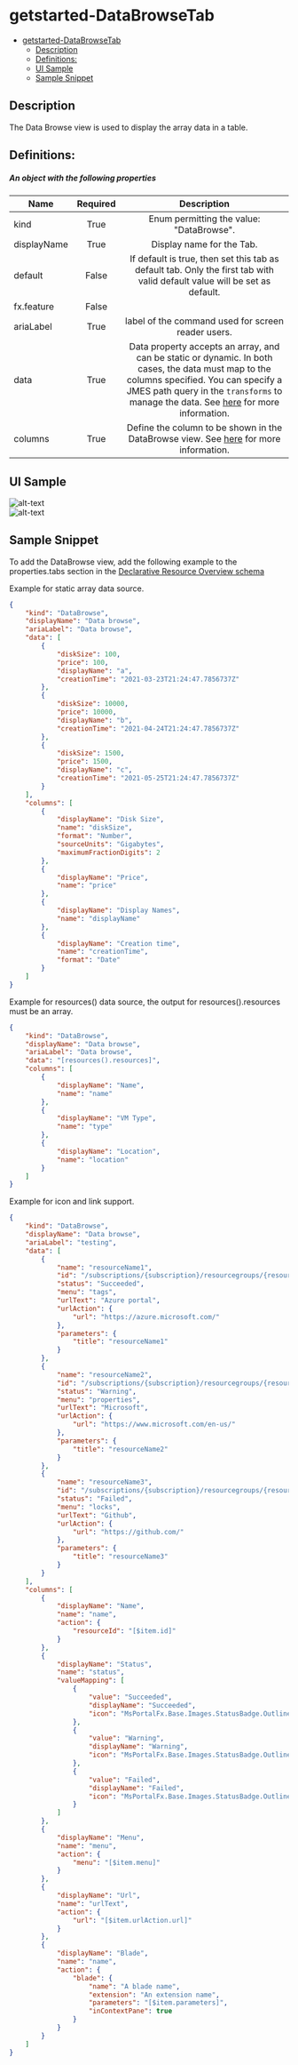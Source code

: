 <a name="getstarted-databrowsetab"></a>
# getstarted-DataBrowseTab
* [getstarted-DataBrowseTab](#getstarted-databrowsetab)
    * [Description](#getstarted-databrowsetab-description)
    * [Definitions:](#getstarted-databrowsetab-definitions)
    * [UI Sample](#getstarted-databrowsetab-ui-sample)
    * [Sample Snippet](#getstarted-databrowsetab-sample-snippet)

<a name="getstarted-databrowsetab-description"></a>
## Description
The Data Browse view is used to display the array data in a table.
<a name="getstarted-databrowsetab-definitions"></a>
## Definitions:
<a name="getstarted-databrowsetab-definitions-an-object-with-the-following-properties"></a>
##### An object with the following properties
| Name | Required | Description
| ---|:--:|:--:|
|kind|True|Enum permitting the value: "DataBrowse".
|displayName|True|Display name for the Tab.
|default|False|If default is true, then set this tab as default tab. Only the first tab with valid default value will be set as default.
|fx.feature|False|
|ariaLabel|True|label of the command used for screen reader users.
|data|True|Data property accepts an array, and can be static or dynamic. In both cases, the data must map to the columns specified. You can specify a JMES path query in the `transforms` to manage the data. See [here](dx-view-databrowseViewType-data.md) for more information.
|columns|True|Define the column to be shown in the DataBrowse view. See [here](dx-view-databrowseViewType-columns.md) for more information.
<a name="getstarted-databrowsetab-ui-sample"></a>
## UI Sample
![alt-text](../media/dx/views/DataBrowseTab.png "UI Sample")  
![alt-text](../media/dx/views/DataBrowseTabIcons.png "DataBrowse with Icons")  
<a name="getstarted-databrowsetab-sample-snippet"></a>
## Sample Snippet
  To add the DataBrowse view, add the following example to the properties.tabs section in the [Declarative Resource Overview schema](portalfx-declarative-overview.md#declarative-resource-overview-schema)


Example for static array data source.

```json
{
    "kind": "DataBrowse",
    "displayName": "Data browse",
    "ariaLabel": "Data browse",
    "data": [
        {
            "diskSize": 100,
            "price": 100,
            "displayName": "a",
            "creationTime": "2021-03-23T21:24:47.7856737Z"
        },
        {
            "diskSize": 10000,
            "price": 10000,
            "displayName": "b",
            "creationTime": "2021-04-24T21:24:47.7856737Z"
        },
        {
            "diskSize": 1500,
            "price": 1500,
            "displayName": "c",
            "creationTime": "2021-05-25T21:24:47.7856737Z"
        }
    ],
    "columns": [
        {
            "displayName": "Disk Size",
            "name": "diskSize",
            "format": "Number",
            "sourceUnits": "Gigabytes",
            "maximumFractionDigits": 2
        },
        {
            "displayName": "Price",
            "name": "price"
        },
        {
            "displayName": "Display Names",
            "name": "displayName"
        },
        {
            "displayName": "Creation time",
            "name": "creationTime",
            "format": "Date"
        }
    ]
}
```

Example for resources() data source, the output for resources().resources must be an array.

```json
{
    "kind": "DataBrowse",
    "displayName": "Data browse",
    "ariaLabel": "Data browse",
    "data": "[resources().resources]",
    "columns": [
        {
            "displayName": "Name",
            "name": "name"
        },
        {
            "displayName": "VM Type",
            "name": "type"
        },
        {
            "displayName": "Location",
            "name": "location"
        }
    ]
}
```

Example for icon and link support.

```json
{
	"kind": "DataBrowse",
	"displayName": "Data browse",
	"ariaLabel": "testing",
	"data": [
		{
			"name": "resourceName1",
			"id": "/subscriptions/{subscription}/resourcegroups/{resourcegroup}/providers/{provider}/{resourceType}/{resourceName}",
			"status": "Succeeded",
			"menu": "tags",
			"urlText": "Azure portal",
			"urlAction": {
				"url": "https://azure.microsoft.com/"
			},
			"parameters": {
				"title": "resourceName1"
			}
		},
		{
			"name": "resourceName2",
			"id": "/subscriptions/{subscription}/resourcegroups/{resourcegroup}/providers/{provider}/{resourceType}/{resourceName}",
			"status": "Warning",
			"menu": "properties",
			"urlText": "Microsoft",
			"urlAction": {
				"url": "https://www.microsoft.com/en-us/"
			},
			"parameters": {
				"title": "resourceName2"
			}
		},
		{
			"name": "resourceName3",
			"id": "/subscriptions/{subscription}/resourcegroups/{resourcegroup}/providers/{provider}/{resourceType}/{resourceName}",
			"status": "Failed",
			"menu": "locks",
			"urlText": "Github",
			"urlAction": {
				"url": "https://github.com/"
			},
			"parameters": {
				"title": "resourceName3"
			}
		}
	],
	"columns": [
		{
			"displayName": "Name",
			"name": "name",
			"action": {
				"resourceId": "[$item.id]"
			}
		},
		{
			"displayName": "Status",
			"name": "status",
			"valueMapping": [
				{
					"value": "Succeeded",
					"displayName": "Succeeded",
					"icon": "MsPortalFx.Base.Images.StatusBadge.Outline.Success"
				},
				{
					"value": "Warning",
					"displayName": "Warning",
					"icon": "MsPortalFx.Base.Images.StatusBadge.Outline.Warning"
				},
				{
					"value": "Failed",
					"displayName": "Failed",
					"icon": "MsPortalFx.Base.Images.StatusBadge.Outline.Failed"
				}
			]
		},
		{
			"displayName": "Menu",
			"name": "menu",
			"action": {
				"menu": "[$item.menu]"
			}
		},
		{
			"displayName": "Url",
			"name": "urlText",
			"action": {
				"url": "[$item.urlAction.url]"
			}
		},
		{
			"displayName": "Blade",
			"name": "name",
			"action": {
				"blade": {
					"name": "A blade name",
					"extension": "An extension name",
					"parameters": "[$item.parameters]",
					"inContextPane": true
				}
			}
		}
	]
}
```

